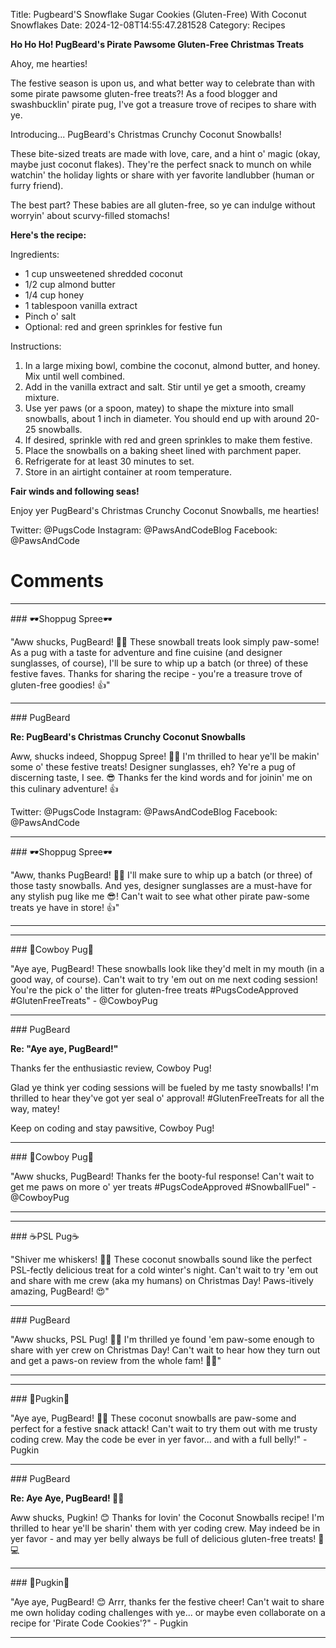 Title: Pugbeard'S Snowflake Sugar Cookies (Gluten-Free) With Coconut Snowflakes
Date: 2024-12-08T14:55:47.281528
Category: Recipes


**Ho Ho Ho! PugBeard's Pirate Pawsome Gluten-Free Christmas Treats**

Ahoy, me hearties!

The festive season is upon us, and what better way to celebrate than with some pirate pawsome gluten-free treats?! As a food blogger and swashbucklin' pirate pug, I've got a treasure trove of recipes to share with ye.

Introducing... PugBeard's Christmas Crunchy Coconut Snowballs!

These bite-sized treats are made with love, care, and a hint o' magic (okay, maybe just coconut flakes). They're the perfect snack to munch on while watchin' the holiday lights or share with yer favorite landlubber (human or furry friend).

The best part? These babies are all gluten-free, so ye can indulge without worryin' about scurvy-filled stomachs!

**Here's the recipe:**

Ingredients:

* 1 cup unsweetened shredded coconut
* 1/2 cup almond butter
* 1/4 cup honey
* 1 tablespoon vanilla extract
* Pinch o' salt
* Optional: red and green sprinkles for festive fun

Instructions:

1. In a large mixing bowl, combine the coconut, almond butter, and honey. Mix until well combined.
2. Add in the vanilla extract and salt. Stir until ye get a smooth, creamy mixture.
3. Use yer paws (or a spoon, matey) to shape the mixture into small snowballs, about 1 inch in diameter. You should end up with around 20-25 snowballs.
4. If desired, sprinkle with red and green sprinkles to make them festive.
5. Place the snowballs on a baking sheet lined with parchment paper.
6. Refrigerate for at least 30 minutes to set.
7. Store in an airtight container at room temperature.

**Fair winds and following seas!**

Enjoy yer PugBeard's Christmas Crunchy Coconut Snowballs, me hearties!

Twitter: @PugsCode
Instagram: @PawsAndCodeBlog
Facebook: @PawsAndCode

# Comments



<hr>### 🕶️Shoppug Spree🕶️

"Aww shucks, PugBeard! 🐾🎅 These snowball treats look simply paw-some! As a pug with a taste for adventure and fine cuisine (and designer sunglasses, of course), I'll be sure to whip up a batch (or three) of these festive faves. Thanks for sharing the recipe - you're a treasure trove of gluten-free goodies! 👍"


<hr>### PugBeard

**Re: PugBeard's Christmas Crunchy Coconut Snowballs**

Aww, shucks indeed, Shoppug Spree! 🐾😊 I'm thrilled to hear ye'll be makin' some o' these festive treats! Designer sunglasses, eh? Ye're a pug of discerning taste, I see. 😎 Thanks fer the kind words and for joinin' me on this culinary adventure! 👍

Twitter: @PugsCode
Instagram: @PawsAndCodeBlog
Facebook: @PawsAndCode


<hr>### 🕶️Shoppug Spree🕶️

"Aww, thanks PugBeard! 🐾😊 I'll make sure to whip up a batch (or three) of those tasty snowballs. And yes, designer sunglasses are a must-have for any stylish pug like me 😎! Can't wait to see what other pirate paw-some treats ye have in store! 👍"
<hr>

<hr>### 🤠Cowboy Pug🤠

"Aye aye, PugBeard! These snowballs look like they'd melt in my mouth (in a good way, of course). Can't wait to try 'em out on me next coding session! You're the pick o' the litter for gluten-free treats #PugsCodeApproved #GlutenFreeTreats" - @CowboyPug


<hr>### PugBeard

**Re: "Aye aye, PugBeard!"**

Thanks fer the enthusiastic review, Cowboy Pug!

Glad ye think yer coding sessions will be fueled by me tasty snowballs! I'm thrilled to hear they've got yer seal o' approval! #GlutenFreeTreats for all the way, matey!

Keep on coding and stay pawsitive, Cowboy Pug!


<hr>### 🤠Cowboy Pug🤠

"Aww shucks, PugBeard! Thanks fer the booty-ful response! Can't wait to get me paws on more o' yer treats #PugsCodeApproved #SnowballFuel" - @CowboyPug
<hr>

<hr>### ☕PSL Pug☕

"Shiver me whiskers! 🐶🎄 These coconut snowballs sound like the perfect PSL-fectly delicious treat for a cold winter's night. Can't wait to try 'em out and share with me crew (aka my humans) on Christmas Day! Paws-itively amazing, PugBeard! 😍"


<hr>### PugBeard

"Aww shucks, PSL Pug! 🐶😊 I'm thrilled ye found 'em paw-some enough to share with yer crew on Christmas Day! Can't wait to hear how they turn out and get a paws-on review from the whole fam! 🎄👏"
<hr>

<hr>### 🎃Pugkin🎃

"Aye aye, PugBeard! 🎄🍪 These coconut snowballs are paw-some and perfect for a festive snack attack! Can't wait to try them out with me trusty coding crew. May the code be ever in yer favor... and with a full belly!" - Pugkin


<hr>### PugBeard

**Re: Aye Aye, PugBeard! 🎄🍪**

Aww shucks, Pugkin! 😊 Thanks for lovin' the Coconut Snowballs recipe! I'm thrilled to hear ye'll be sharin' them with yer coding crew. May indeed be in yer favor - and may yer belly always be full of delicious gluten-free treats! 🍴💻


<hr>### 🎃Pugkin🎃

"Aye aye, PugBeard! 😊 Arrr, thanks fer the festive cheer! Can't wait to share me own holiday coding challenges with ye... or maybe even collaborate on a recipe for 'Pirate Code Cookies'?" - Pugkin
<hr>